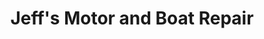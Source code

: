 ---
title: "Jeff's Motor and Boat Repair"
url: /cleburne/jeffs-motor-and-boat-repair/
shop: Boot
---